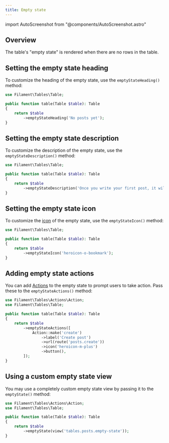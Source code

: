 ```yaml
---
title: Empty state
---
```

import AutoScreenshot from "@components/AutoScreenshot.astro"

## Overview

The table's "empty state" is rendered when there are no rows in the table.

<AutoScreenshot name="tables/empty-state" alt="Table with empty state" version="3.x" />

## Setting the empty state heading

To customize the heading of the empty state, use the `emptyStateHeading()` method:

```php
use Filament\Tables\Table;

public function table(Table $table): Table
{
    return $table
        ->emptyStateHeading('No posts yet');
}
```

<AutoScreenshot name="tables/empty-state-heading" alt="Table with customized empty state heading" version="3.x" />

## Setting the empty state description

To customize the description of the empty state, use the `emptyStateDescription()` method:

```php
use Filament\Tables\Table;

public function table(Table $table): Table
{
    return $table
        ->emptyStateDescription('Once you write your first post, it will appear here.');
}
```

<AutoScreenshot name="tables/empty-state-description" alt="Table with empty state description" version="3.x" />

## Setting the empty state icon

To customize the [icon](https://blade-ui-kit.com/blade-icons?set=1#search) of the empty state, use the `emptyStateIcon()` method:

```php
use Filament\Tables\Table;

public function table(Table $table): Table
{
    return $table
        ->emptyStateIcon('heroicon-o-bookmark');
}
```

<AutoScreenshot name="tables/empty-state-icon" alt="Table with customized empty state icon" version="3.x" />

## Adding empty state actions

You can add [Actions](actions) to the empty state to prompt users to take action. Pass these to the `emptyStateActions()` method:

```php
use Filament\Tables\Actions\Action;
use Filament\Tables\Table;

public function table(Table $table): Table
{
    return $table
        ->emptyStateActions([
            Action::make('create')
                ->label('Create post')
                ->url(route('posts.create'))
                ->icon('heroicon-m-plus')
                ->button(),
        ]);
}
```

<AutoScreenshot name="tables/empty-state-actions" alt="Table with empty state actions" version="3.x" />

## Using a custom empty state view

You may use a completely custom empty state view by passing it to the `emptyState()` method:

```php
use Filament\Tables\Actions\Action;
use Filament\Tables\Table;

public function table(Table $table): Table
{
    return $table
        ->emptyState(view('tables.posts.empty-state'));
}
```
